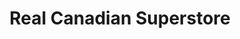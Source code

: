 ---
title: "Real Canadian Superstore"
url: /edmonton/real-canadian-superstore-54-street-sw/
shop: supermarket
---